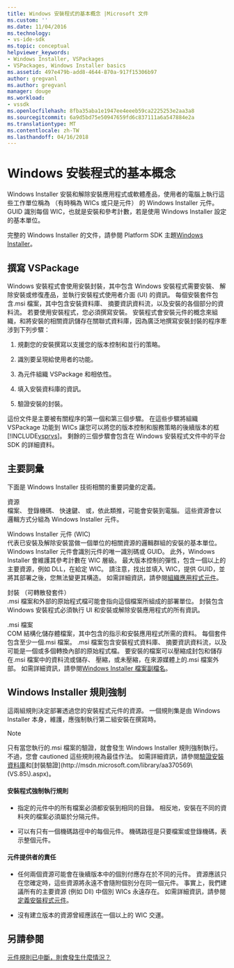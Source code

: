 ```yaml
---
title: Windows 安裝程式的基本概念 |Microsoft 文件
ms.custom: ''
ms.date: 11/04/2016
ms.technology:
- vs-ide-sdk
ms.topic: conceptual
helpviewer_keywords:
- Windows Installer, VSPackages
- VSPackages, Windows Installer basics
ms.assetid: 497e479b-add8-4644-870a-917f15306b97
author: gregvanl
ms.author: gregvanl
manager: douge
ms.workload:
- vssdk
ms.openlocfilehash: 8fba35aba1e1947ee4eeeb59ca2225253e2aa3a8
ms.sourcegitcommit: 6a9d5bd75e50947659fd6c837111a6a547884e2a
ms.translationtype: MT
ms.contentlocale: zh-TW
ms.lasthandoff: 04/16/2018
---
```

# <a name="windows-installer-basics"></a>Windows 安裝程式的基本概念
Windows Installer 安裝和解除安裝應用程式或軟體產品，使用者的電腦上執行這些工作單位稱為 （有時稱為 WICs 或只是元件） 的 Windows Installer 元件。 GUID 識別每個 WIC，也就是安裝和參考計數，若是使用 Windows Installer 設定的基本單位。  
  
 完整的 Windows Installer 的文件，請參閱 Platform SDK 主題[Windows Installer](http://msdn.microsoft.com/library/aa372866.aspx)。  
  
## <a name="authoring-a-vspackage"></a>撰寫 VSPackage  
 Windows 安裝程式會使用安裝封裝，其中包含 Windows 安裝程式需要安裝、 解除安裝或修復產品，並執行安裝程式使用者介面 (UI) 的資訊。 每個安裝套件包含.msi 檔案，其中包含安裝資料庫、 摘要資訊資料流，以及安裝的各個部分的資料流。 若要使用安裝程式，您必須撰寫安裝。 安裝程式會安裝元件的概念來組織，和將安裝的相關資訊儲存在關聯式資料庫，因為廣泛地撰寫安裝封裝的程序牽涉到下列步驟：  
  
1.  規劃您的安裝撰寫以支援您的版本控制和並行的策略。  
  
2.  識別要呈現給使用者的功能。  
  
3.  為元件組織 VSPackage 和相依性。  
  
4.  填入安裝資料庫的資訊。  
  
5.  驗證安裝的封裝。  
  
 這份文件是主要被有關程序的第一個和第三個步驟。 在這些步驟將組織 VSPackage 功能到 WICs 讓您可以將您的版本控制和服務策略的後續版本的框[!INCLUDE[vsprvs](../../code-quality/includes/vsprvs_md.md)]。 剩餘的三個步驟會包含在 Windows 安裝程式文件中的平台 SDK 的詳細資料。  
  
## <a name="key-terms"></a>主要詞彙  
 下面是 Windows Installer 技術相關的重要詞彙的定義。  
  
 資源  
 檔案、 登錄機碼、 快速鍵、 或，依此類推，可能會安裝到電腦。 這些資源會以邏輯方式分組為 Windows Installer 元件。  
  
 Windows Installer 元件 (WIC)  
 代表已安裝及解除安裝當做一個單位的相關資源的邏輯群組的安裝的基本單位。 Windows Installer 元件會識別元件的唯一識別碼或 GUID。 此外，Windows Installer 會維護其參考計數在 WIC 層級。 最大版本控制的彈性，包含一個以上的主要資源，例如 DLL，在給定 WIC。 請注意，找出並填入 WIC，提供 GUID，並將其部署之後，您無法變更其構造。 如需詳細資訊，請參閱[組織應用程式元件](http://msdn.microsoft.com/library/aa370561.aspx)。  
  
 封裝 （可轉散發套件）  
 .msi 檔案和外部的原始程式檔可能會指向這個檔案所組成的部署單位。 封裝包含 Windows 安裝程式必須執行 UI 和安裝或解除安裝應用程式的所有資訊。  
  
 .msi 檔案  
 COM 結構化儲存體檔案，其中包含的指示和安裝應用程式所需的資料。 每個套件包含至少一個.msi 檔案。 .msi 檔案包含安裝程式資料庫、 摘要資訊資料流，以及可能是一個或多個轉換內部的原始程式檔。 要安裝的檔案可以壓縮成封包和儲存在.msi 檔案中的資料流或儲存、 壓縮，或未壓縮，在來源媒體上的.msi 檔案外部。 如需詳細資訊，請參閱[Windows Installer 檔案副檔名](http://msdn.microsoft.com/library/aa372842\(VS.85\).aspx)。  
  
## <a name="windows-installer-rules-enforcement"></a>Windows Installer 規則強制  
 這兩組規則決定部署透過您的安裝程式元件的資源。 一個規則集是由 Windows Installer 本身，維護，應強制執行第二組安裝在撰寫時。  
  
> [!NOTE]
>  只有當您執行的.msi 檔案的驗證，就會發生 Windows Installer 規則強制執行。 不過，您會 cautioned 這些規則視為最佳作法。 如需詳細資訊，請參閱[驗證安裝資料庫](http://msdn.microsoft.com/library/aa372477\(VS.85\).aspx)和[封裝驗證](http://msdn.microsoft.com/library/aa370569\(VS.85\).aspx)。  
  
#### <a name="installer-enforced-rules"></a>安裝程式強制執行規則  
  
-   指定的元件中的所有檔案必須都安裝到相同的目錄。 相反地，安裝在不同的資料夾的檔案必須屬於分隔元件。  
  
-   可以有只有一個機碼路徑中的每個元件。 機碼路徑是只要檔案或登錄機碼，表示整個元件。  
  
#### <a name="component-provider-responsibilities"></a>元件提供者的責任  
  
-   任何兩個資源可能會在後續版本中的個別付應存在於不同的元件。 資源應該只在您確定時，這些資源將永遠不會隨附個別分在同一個元件。 事實上，我們建議所有的主要資源 (例如 Dll) 中個別 WICs 永遠存在。 如需詳細資訊，請參閱[定義安裝程式元件](http://msdn.microsoft.com/library/aa368269\(VS.85\).aspx)。  
  
-   沒有建立版本的資源曾經應該在一個以上的 WIC 交運。  
  
## <a name="see-also"></a>另請參閱  
 [元件規則已中斷，則會發生什麼情況？](http://msdn.microsoft.com/library/aa372795\(VS.85\).aspx)